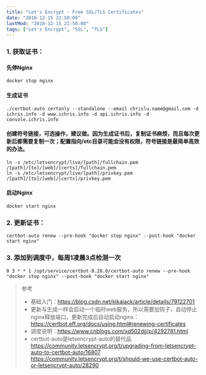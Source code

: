 ```yaml
---
title: "Let's Encrypt - Free SSL/TLS Certificates"
date: "2018-12-15 21:50:00"
lastMod: "2018-12-15 21:50:00"
tags: ["Let's Encrypt", "SSL", "TLS"]
---
```


### 1. 获取证书：

#### 先停Nginx
```shell
docker stop nginx
```

#### 生成证书
```shell
./certbot-auto certonly --standalone --email chrislu.name@gmail.com -d ichris.info -d www.ichris.info -d api.ichris.info -d console.ichris.info
```

#### 创建符号链接，可选操作，建议做。因为生成证书后，复制证书麻烦，而且每次更新后都需要复制一次；配置指向/etc目录可能会没有权限，符号链接是最简单高效的办法。
```shell
ln -s /etc/letsencrypt/live/[path]/fullchain.pem /[path]/[to]/[web]/[certs]/fullchain.pem
ln -s /etc/letsencrypt/live/[path]/privkey.pem /[path]/[to]/[web]/[certs]/privkey.pem
```

#### 启动Nginx
```shell
docker start nginx
```

### 2. 更新证书：
```shell
certbot-auto renew --pre-hook "docker stop nginx" --post-hook "docker start nginx"
```

### 3. 添加到调度中，每周1凌晨3点检测一次
```shell
0 3 * * 1 /opt/service/certbot-0.28.0/certbot-auto renew --pre-hook "docker stop nginx" --post-hook "docker start nginx"
```

> 参考
> 
> - 基础入门：https://blog.csdn.net/kikajack/article/details/79122701
> - 更新与生成一样会启动一个临时web服务，所以需要加钩子，自动停止nginx释放端口，更新完成后自动启动nginx：https://certbot.eff.org/docs/using.html#renewing-certificates
> - 调度说明：https://www.cnblogs.com/xd502djj/p/4292781.html
> - certbot-auto是letsencrypt-auto的替代品
> https://community.letsencrypt.org/t/upgrading-from-letsencrypt-auto-to-certbot-auto/16807
> https://community.letsencrypt.org/t/should-we-use-certbot-auto-or-letsencrypt-auto/28290